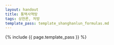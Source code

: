 ```yaml
---
layout: handout
title: 통맥사역탕
tags: 상한론, 처방
template_pass: template_shanghanlun_formulas.md
---
```



{% include {{ page.template_pass }} %}